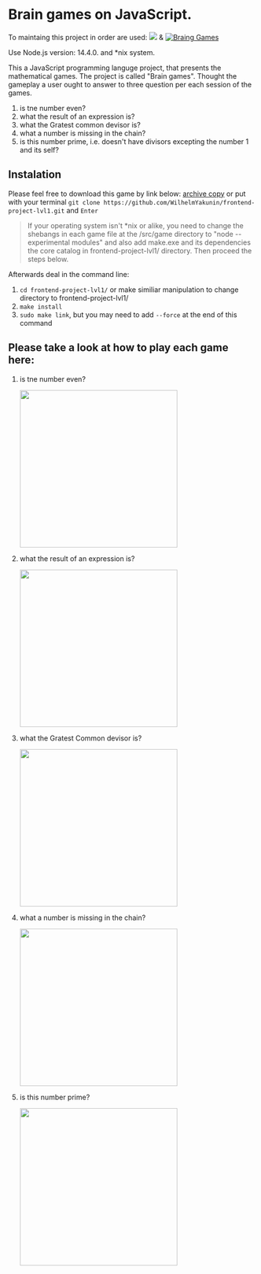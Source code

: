 <h1>Brain games on JavaScript.</h1> 

<p>To maintaing this project in order are used: 
<a href="https://codeclimate.com/github/WilhelmYakunin/frontend-project-lvl1"><img src="https://api.codeclimate.com/v1/badges/a99a88d28ad37a79dbf6/maintainability" /></a> & <a href="https://github.com/WilhelmYakunin/frontend-project-lvl1/actions"><img src="https://github.com/WilhelmYakunin/frontend-project-lvl1/workflows/brain-games%20project%20of%20lvl-1/badge.svg" alt="Braing Games" style="max-width:100%;"></a></p>

Use Node.js version: 14.4.0. and *nix system.

<p>This a JavaScript programming languge project, that presents the mathematical games.
The project is called "Brain games". 
Thought the gameplay a user ought to answer to three question per each session of the games.</p>
<ol>
  <li> is tne number even? </li>
  <li> what the result of an expression is? </li>
  <li> what the Gratest common devisor is? </li>
  <li> what a number is missing in the chain? </li>
  <li> is this number prime, i.e. doesn't have divisors excepting the number 1 and its self? </li>
 </ol>
<h2>Instalation</h2>
<p>
  Please feel free to download this game by link below:
<a href="https://github.com/WilhelmYakunin/frontend-project-lvl1/archive/master.zip">archive copy</a>
or put with your terminal <code>git clone https://github.com/WilhelmYakunin/frontend-project-lvl1.git</code> and <code>Enter</code>
 <blockquote>
   If your operating system isn't *nix or alike, you need to change the shebangs in each game file at the /src/game directory to "node --experimental modules" and also add make.exe and its dependencies the core catalog in frontend-project-lvl1/ directory. Then proceed the steps below.
 </blockquote>
Afterwards deal in the command line:
<ol>
  <li><code>cd frontend-project-lvl1/</code> or make similiar manipulation to change directory to frontend-project-lvl1/</li>
  <li><code>make install</code></li>
  <li><code>sudo make link</code>, but you may need to add <code>--force</code> at the end of this command</li>
 </ol>
 </p>

<h2>Please take a look at how to play each game here:</h2>
 <ol> 
   <li><p>is tne number even?</p>
      <a href="https://asciinema.org/a/d00W5teQNOIOIg9ZPQkXXuDdq" target="_blank"><img src="https://asciinema.org/a/338118.svg" width="320" /></a>
    </li>
   <li><p>what the result of an expression is?</p> 
      <a href="https://asciinema.org/a/djh6ZHm23saZmUHWvw7I8UcDk" target="_blank"><img src="https://asciinema.org/a/338123.svg" width="320"/></a>
    </li>
   <li><p>what the Gratest Common devisor is?</p>
      <a href="https://asciinema.org/a/fhi33wIkyaF037rpYXrH1uAm5" target="_blank"><img src="https://asciinema.org/a/338125.svg" width="320" /></a>
    </li>
   <li><p>what a number is missing in the chain?</p>
      <a href="https://asciinema.org/a/iE0GmQoJgj3G4dDp4CkhH6EbF" target="_blank"><img src="https://asciinema.org/a/hbdQGHmhlWbpwlzZflFYRAdwN.svg" width="320"/></a>
    </li>
   <li><p>is this number prime?</p>
      <a href="https://asciinema.org/a/zzpdCoIpPcrVbZ9SsOILkliQG" target="_blank"><img src="https://asciinema.org/a/338129.svg" width="320" /></a>
    </li>
  </ol>
